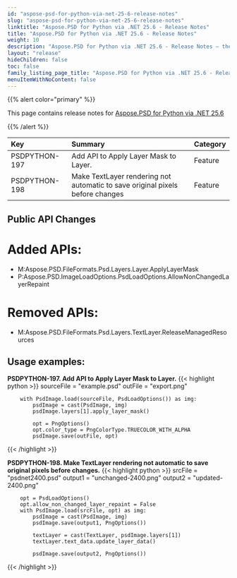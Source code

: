 ```yaml
---
id: "aspose-psd-for-python-via-net-25-6-release-notes"
slug: "aspose-psd-for-python-via-net-25-6-release-notes"
linktitle: "Aspose.PSD for Python via .NET 25.6 - Release Notes"
title: "Aspose.PSD for Python via .NET 25.6 - Release Notes"
weight: 10
description: "Aspose.PSD for Python via .NET 25.6 - Release Notes – the latest updates and fixes."
layout: "release"
hideChildren: false
toc: false
family_listing_page_title: "Aspose.PSD for Python via .NET 25.6 - Release Notes"
menuItemWithNoContent: false
---
```


{{% alert color="primary" %}}

This page contains release notes for [Aspose.PSD for Python via .NET 25.6](https://pypi.org/project/aspose-psd/)

{{% /alert %}}

| **Key**       | **Summary**                                                                               | **Category** |
|:--------------|:------------------------------------------------------------------------------------------|:------------|
| PSDPYTHON-197 | Add API to Apply Layer Mask to Layer.                                                     | Feature |
| PSDPYTHON-198 | Make TextLayer rendering not automatic to save original pixels before changes             | Feature |


## **Public API Changes**

# **Added APIs:**
- M:Aspose.PSD.FileFormats.Psd.Layers.Layer.ApplyLayerMask
- P:Aspose.PSD.ImageLoadOptions.PsdLoadOptions.AllowNonChangedLayerRepaint


# **Removed APIs:**
- M:Aspose.PSD.FileFormats.Psd.Layers.TextLayer.ReleaseManagedResources


## **Usage examples:**

**PSDPYTHON-197. Add API to Apply Layer Mask to Layer.**
{{< highlight python >}}
        sourceFile = "example.psd"
        outFile = "export.png"

        with PsdImage.load(sourceFile, PsdLoadOptions()) as img:
            psdImage = cast(PsdImage, img)
            psdImage.layers[1].apply_layer_mask()

            opt = PngOptions()
            opt.color_type = PngColorType.TRUECOLOR_WITH_ALPHA
            psdImage.save(outFile, opt)
{{< /highlight >}}

**PSDPYTHON-198. Make TextLayer rendering not automatic to save original pixels before changes.**
{{< highlight python >}}
        srcFile = "psdnet2400.psd"
        output1 = "unchanged-2400.png"
        output2 = "updated-2400.png"

        opt = PsdLoadOptions()
        opt.allow_non_changed_layer_repaint = False
        with PsdImage.load(srcFile, opt) as img:
            psdImage = cast(PsdImage, img)
            psdImage.save(output1, PngOptions())

            textLayer = cast(TextLayer, psdImage.layers[1])
            textLayer.text_data.update_layer_data()

            psdImage.save(output2, PngOptions())
{{< /highlight >}}